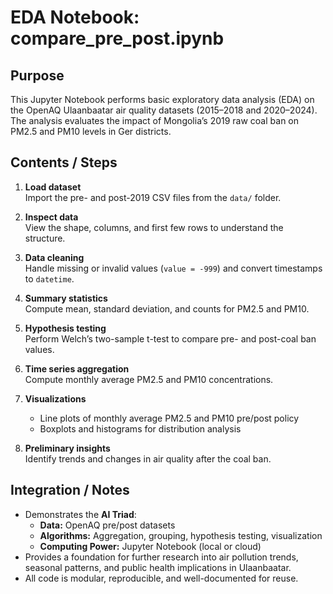 # EDA Notebook: compare_pre_post.ipynb

## Purpose
This Jupyter Notebook performs basic exploratory data analysis (EDA) on the OpenAQ Ulaanbaatar air quality datasets (2015–2018 and 2020–2024). The analysis evaluates the impact of Mongolia’s 2019 raw coal ban on PM2.5 and PM10 levels in Ger districts.

## Contents / Steps

1. **Load dataset**  
   Import the pre- and post-2019 CSV files from the `data/` folder.

2. **Inspect data**  
   View the shape, columns, and first few rows to understand the structure.

3. **Data cleaning**  
   Handle missing or invalid values (`value = -999`) and convert timestamps to `datetime`.

4. **Summary statistics**  
   Compute mean, standard deviation, and counts for PM2.5 and PM10.

5. **Hypothesis testing**  
   Perform Welch’s two-sample t-test to compare pre- and post-coal ban values.

6. **Time series aggregation**  
   Compute monthly average PM2.5 and PM10 concentrations.

7. **Visualizations**  
   - Line plots of monthly average PM2.5 and PM10 pre/post policy  
   - Boxplots and histograms for distribution analysis

8. **Preliminary insights**  
   Identify trends and changes in air quality after the coal ban.

## Integration / Notes

- Demonstrates the **AI Triad**:
  - **Data:** OpenAQ pre/post datasets
  - **Algorithms:** Aggregation, grouping, hypothesis testing, visualization
  - **Computing Power:** Jupyter Notebook (local or cloud)
- Provides a foundation for further research into air pollution trends, seasonal patterns, and public health implications in Ulaanbaatar.
- All code is modular, reproducible, and well-documented for reuse.

